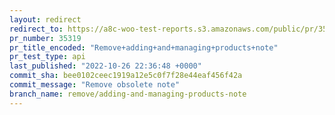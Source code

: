 ```yaml
---
layout: redirect
redirect_to: https://a8c-woo-test-reports.s3.amazonaws.com/public/pr/35319/api/index.html
pr_number: 35319
pr_title_encoded: "Remove+adding+and+managing+products+note"
pr_test_type: api
last_published: "2022-10-26 22:36:48 +0000"
commit_sha: bee0102ceec1919a12e5c0f7f28e44eaf456f42a
commit_message: "Remove obsolete note"
branch_name: remove/adding-and-managing-products-note
---
```

